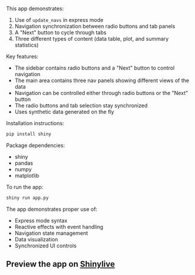 This app demonstrates:

1. Use of `update_navs` in express mode
2. Navigation synchronization between radio buttons and tab panels
3. A "Next" button to cycle through tabs
4. Three different types of content (data table, plot, and summary statistics)

Key features:
- The sidebar contains radio buttons and a "Next" button to control navigation
- The main area contains three nav panels showing different views of the data
- Navigation can be controlled either through radio buttons or the "Next" button
- The radio buttons and tab selection stay synchronized
- Uses synthetic data generated on the fly

Installation instructions:
```bash
pip install shiny
```

Package dependencies:
- shiny
- pandas
- numpy
- matplotlib

To run the app:
```bash
shiny run app.py
```

The app demonstrates proper use of:
- Express mode syntax
- Reactive effects with event handling
- Navigation state management
- Data visualization
- Synchronized UI controls
## Preview the app on [Shinylive](https://shinylive.io/py/app/#h=0&code=NobwRAdghgtgpmAXAAjFADugdOgnmAGlQGMB7CAFzkqVQDMAnUmZAZwAsBLCXZTmdKQYVkDOFGIVOANzgAdCI2ZsuPLHAAe6Ma1Z8BQkd3QBXCkTEQAJnAZETnBQoDEyAApQA5nGSl0U8lYFBxwvOAB9PwpWAAopCgAbOABeOTAAOShpZABVdCsoKmQAETgYUjSiOk4EhKgAIyTkgBUGEzgASicIVwBhMUKfKDZOG3qoBmQAd04KdmQySiYEoIgZueQQ1lG4cYYYjsQFZBPNzix2ABYYtMzpTk9CznJkXvIKZaCwLohTs6xjGZwgwoFZnuF6mYKIEbr8-qc0osPqRarZKsd4Sc0gBlOBJSTuMLouGY4jsUicYhwVjJYBpYqFKCVZBpNwJUgUZk4kwwGATXBpAC6BAxmNYeLgkjgVlSYAZFCZYFFyB+fxCgIo4QkAQgEKh5BuYE8pHCEE0nMILLAAHFSMhoch0ubkM0Gmkfi5XgMiqxmD5WLB0ElkAUFQp+IJhMh0FBrFA9PHo1ZwwYoxAeXhkImIOhuq5rdRbIM2IHg6GmRAc1gQdZmFhxdKYgBGABMAGYfuXkMkk1h5VAAGIg+AxEDKgDkxEGxoYuHHKGA44AguOiOOAEKr5Dj3pb8fFceC5AAKmQLYArCKSdvpFAEu158gqzWrHWIEI+QlmwAGb9EJuXsgTa-h0V5-OOnhMCY6CPs+savjAWBkhSVIxIu1pQegQF7hhpDQWeOGYcgbaHv+IEKAAvh6PReuIRTQPcjw6tGsZ4qs6zzCEDHipqCr1DEoyynxPHukc14cf8DHhDGZpfvSjKicqfwAAKWDYDBYOW4SMLA8jXn8Nh0CopBTOE5YHGJmKYmIFAmAwvzlt0fwSVxWTSaxclgGyHKKfppyqdQ6k4OynJ+SchnGaZQYchZSlWRGhjIHyFDRYknD1DguCpVmehBqFVnwtUnhEFAGjdtGCQUPWJj1KlsSqgVpzllg9SkFoIUxGQ94wBAyTjre95wFu9S4H1kF4TBJUaMkpUNY1WYaPWcC8bMSQxOOABqd7tCUnCsB86VmM8vwjcguHQeOc2NTZdm-EVTmnC55xSTJeKGtiPJ8rOvkFQF1i2JpjLacOekFRFHAmeErCffysVhfCN32SGjJYON0EjetaMwR0WBeJ4o5xfN-XbUNC7jvAsZ7vtVh7mQJiUIehPwlR1Z4dYMQttRrh5KGPgMQ8TwvOM4pWL4vwgmCdqQhQ0K-OK+I6goAXajIcDqHQdCSqFyuSKr6iyJQAk5mYSHvMsSQMJ2cBGeEcNquc0G86aWSxGkwnLcy8ta9KyQaqbSwohbBxc8gAAS8HBrc5ppMg0uywsCSUgA1qsOtSLI6ua5ISsDLrGdwAbFBG6YVXGqa5pWzbdunMQdmWCIPZ+0i5u2Acyoxt4eg9nScoKZarIhVyYAfby-JCsqtcMPX4SjGVPYd9SAL-RonV19QFBXWaGiarP5Wr1P68z1YZUANRAR0yAAKTIEkEAxAvrCb+a7neOVD-AFvO-H4KyrKtz+TFlahsOYPgJbPFjvqCACZrD2nYHzLIAtFbXhCI7QYwJQTgjjjCREZtA5oktF7KUMpP4v06MqFBACqDO2kK7MA7sLREEIVQYhz8F4dDABRIg4BoDwFoGAMQABHBwYh4CUFYFgCg29LRgCROvPhChkqpUTvUBQ6YBAChzPBeMD15ocMFEAA)
